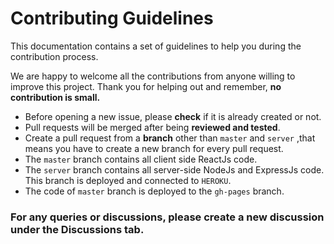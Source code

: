 # Contributing Guidelines  
  
This documentation contains a set of guidelines to help you during the contribution process.

We are happy to welcome all the contributions from anyone willing to improve this project. Thank you for helping out and remember, **no contribution is small.** 
- Before opening a new issue, please **check** if it is already created or not.
- Pull requests will be merged after being **reviewed and tested**.
- Create a pull request from a **branch** other than `master` and `server` ,that means you have to create a new branch for every pull request.
- The `master` branch contains all client side ReactJs code.
- The `server` branch contains all server-side NodeJs and ExpressJs code. This branch is deployed and connected to ``HEROKU``.
- The code of `master` branch is deployed to the `gh-pages` branch.

### For any queries or discussions, please create a new discussion under the **Discussions** tab. 
